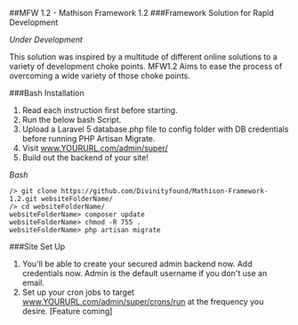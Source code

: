 ##MFW 1.2 - Mathison Framework 1.2
###Framework Solution for Rapid Development

*Under Development*

This solution was inspired by a multitude of different online solutions to a variety of development choke points. MFW1.2 Aims to ease the process of overcoming a wide variety of those choke points.

###Bash Installation

1. Read each instruction first before starting.
2. Run the below bash Script.
3. Upload a Laravel 5 database.php file to config folder with DB credentials before running PHP Artisan Migrate.
4. Visit www.YOURURL.com/admin/super/
5. Build out the backend of your site!

*Bash*
```
/> git clone https://github.com/Divinityfound/Mathison-Framework-1.2.git websiteFolderName/
/> cd websiteFolderName/
websiteFolderName> composer update
websiteFolderName> chmod -R 755 .
websiteFolderName> php artisan migrate
```

###Site Set Up

1. You'll be able to create your secured admin backend now. Add credentials now. Admin is the default username if you don't use an email.
2. Set up your cron jobs to target www.YOURURL.com/admin/super/crons/run at the frequency you desire. [Feature coming]